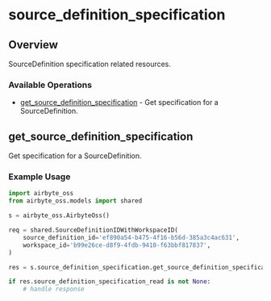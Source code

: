 # source_definition_specification

## Overview

SourceDefinition specification related resources.

### Available Operations

* [get_source_definition_specification](#get_source_definition_specification) - Get specification for a SourceDefinition.

## get_source_definition_specification

Get specification for a SourceDefinition.

### Example Usage

```python
import airbyte_oss
from airbyte_oss.models import shared

s = airbyte_oss.AirbyteOss()

req = shared.SourceDefinitionIDWithWorkspaceID(
    source_definition_id='ef890a54-b475-4f16-b56d-385a3c4ac631',
    workspace_id='b99e26ce-d8f9-4fdb-9410-f63bbf817837',
)

res = s.source_definition_specification.get_source_definition_specification(req)

if res.source_definition_specification_read is not None:
    # handle response
```
